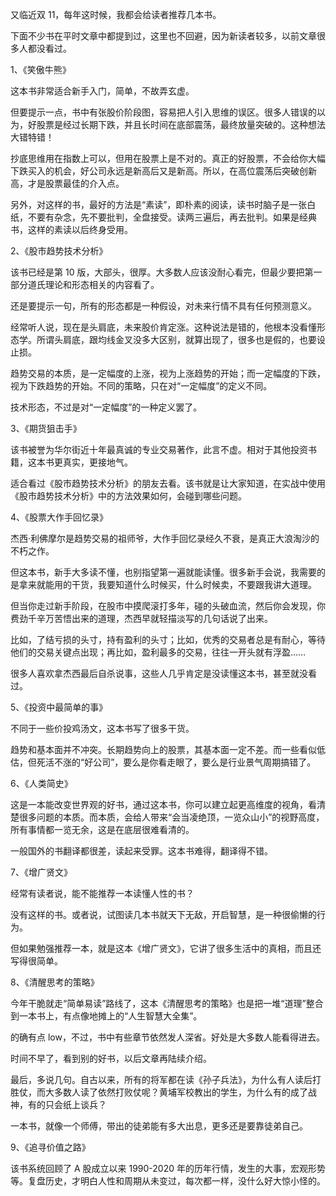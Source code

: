 又临近双 11，每年这时候，我都会给读者推荐几本书。

下面不少书在平时文章中都提到过，这里也不回避，因为新读者较多，以前文章很多人都没看过。

1、《笑傲牛熊》

这本书非常适合新手入门，简单，不故弄玄虚。

但要提示一点，书中有张股价阶段图，容易把人引入思维的误区。很多人错误的以为，好股票是经过长期下跌，并且长时间在底部震荡，最终放量突破的。这种想法大错特错！

抄底思维用在指数上可以，但用在股票上是不对的。真正的好股票，不会给你大幅下跌买入的机会，好公司永远是新高后又是新高。所以，在高位震荡后突破创新高，才是股票最佳的介入点。

另外，对这样的书，最好的方法是“素读”，即朴素的阅读，读书时脑子是一张白纸，不要有杂念，先不要批判，全盘接受。读两三遍后，再去批判。如果是经典书，这样的素读以后终身受用。

2、《股市趋势技术分析》

该书已经是第 10 版，大部头，很厚。大多数人应该没耐心看完，但最少要把第一部分道氏理论和形态相关的内容看了。

还是要提示一句，所有的形态都是一种假设，对未来行情不具有任何预测意义。

经常听人说，现在是头肩底，未来股价肯定涨。这种说法是错的，他根本没看懂形态学。所谓头肩底，跟均线金叉没多大区别，就算出现了，很多也是假的，也要设止损。

趋势交易的本质，是一定幅度的上涨，视为上涨趋势的开始；而一定幅度的下跌，视为下跌趋势的开始。不同的策略，只在对“一定幅度”的定义不同。

技术形态，不过是对“一定幅度”的一种定义罢了。

3、《期货狙击手》

该书被誉为华尔街近十年最真诚的专业交易著作，此言不虚。相对于其他投资书籍，这本书更真实，更接地气。

适合看过《股市趋势技术分析》的朋友去看。该书就是让大家知道，在实战中使用《股市趋势技术分析》中的方法效果如何，会碰到哪些问题。

4、《股票大作手回忆录》

杰西·利佛摩尔是趋势交易的祖师爷，大作手回忆录经久不衰，是真正大浪淘沙的不朽之作。

但这本书，新手大多读不懂，也别指望第一遍就能读懂。很多新手会说，我需要的是拿来就能用的干货，我要知道什么时候买，什么时候卖，不要跟我讲大道理。

但当你走过新手阶段，在股市中摸爬滚打多年，碰的头破血流，然后你会发现，你费劲千辛万苦悟出来的道理，杰西早就轻描淡写的几句话说了出来。

比如，了结亏损的头寸，持有盈利的头寸；比如，优秀的交易者总是有耐心，等待他们的交易关键点出现；再比如，盈利最多的交易，往往一开头就有浮盈……

很多人喜欢拿杰西最后自杀说事，这些人几乎肯定是没读懂这本书，甚至就没看过。

5、《投资中最简单的事》

不同于一些价投鸡汤文，这本书写了很多干货。

趋势和基本面并不冲突。长期趋势向上的股票，其基本面一定不差。而一些看似低估，但死活不涨的“好公司”，要么是你看走眼了，要么是行业景气周期搞错了。

6、《人类简史》

这是一本能改变世界观的好书，通过这本书，你可以建立起更高维度的视角，看清楚很多问题的本质。而本质，会给人带来“会当凌绝顶，一览众山小”的视野高度，所有事情都一览无余，这是在底层很难看清的。

一般国外的书翻译都很差，读起来受罪。这本书难得，翻译得不错。

7、《增广贤文》

经常有读者说，能不能推荐一本读懂人性的书？

没有这样的书。或者说，试图读几本书就天下无敌，开启智慧，是一种很偷懒的行为。

但如果勉强推荐一本，就是这本《增广贤文》，它讲了很多生活中的真相，而且还写得很简单。

8、《清醒思考的策略》

今年干脆就走“简单易读”路线了，这本《清醒思考的策略》也是把一堆“道理”整合到一本书上，有点像地摊上的“人生智慧大全集”。

的确有点 low，不过，书中有些章节依然发人深省。好处是大多数人能看得进去。

时间不早了，看到别的好书，以后文章再陆续介绍。

最后，多说几句。自古以来，所有的将军都在读《孙子兵法》，为什么有人读后打胜仗，而大多数人读了依然打败仗呢？黄埔军校教出的学生，为什么有的成了战神，有的只会纸上谈兵？

一本书，就像一个师傅，带出的徒弟能有多大出息，更多还是要靠徒弟自己。

9、《追寻价值之路》

该书系统回顾了 A 股成立以来 1990-2020 年的历年行情，发生的大事，宏观形势等。复盘历史，才明白人性和周期从未变过，每次都一样，没什么好大惊小怪的。
